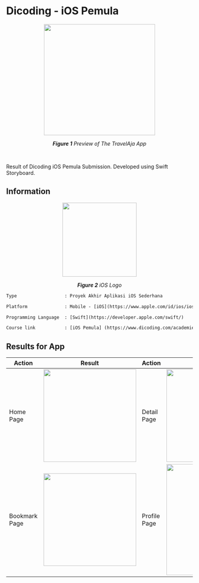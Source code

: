 # Dicoding - iOS Pemula

<p align="center">
  <img src="https://user-images.githubusercontent.com/32255348/171777198-2679c69a-7af5-4fb3-ae18-9f7856160e50.gif" width="300" />
</p>

<p align="center"><i><b>Figure 1</b> Preview of The TravelAja App</i></p>

<br/>

Result of Dicoding iOS Pemula Submission. Developed using Swift Storyboard.

## Information
<p align="center">
  <img src="https://upload.wikimedia.org/wikipedia/commons/thumb/c/ca/IOS_logo.svg/1200px-IOS_logo.svg.png" width="200"/>
</p>
<p align="center"><i><b>Figure 2</b> iOS Logo</i></p>

```diff
Type                  : Proyek Akhir Aplikasi iOS Sederhana

Platform              : Mobile - [iOS](https://www.apple.com/id/ios/ios-14/)

Programming Language  : [Swift](https://developer.apple.com/swift/)

Course link           : [iOS Pemula] (https://www.dicoding.com/academies/171)
```

## Results for App 
| Action                            | Result                                  | Action                            | Result                                  |
| -------------                     |------------------                       | -------------                     |------------------  |
| Home Page | <img src="https://user-images.githubusercontent.com/32255348/171777335-b43bae38-300a-4dd9-8589-e7d171866348.gif" width="250"/> | Detail Page | <img src="https://user-images.githubusercontent.com/32255348/171776468-2480e308-1d1e-4903-8e21-bd9d5ff9281e.gif" width="250"/> |
| Bookmark Page | <img src="https://user-images.githubusercontent.com/32255348/171777312-2cc730e5-c3d0-4af3-a324-785c94cf97b8.gif" width="250"/> | Profile Page | <img src="https://user-images.githubusercontent.com/32255348/171772725-28d48eea-3fd6-4da0-9813-0c6f1023ca51.png" width="300"/> |

